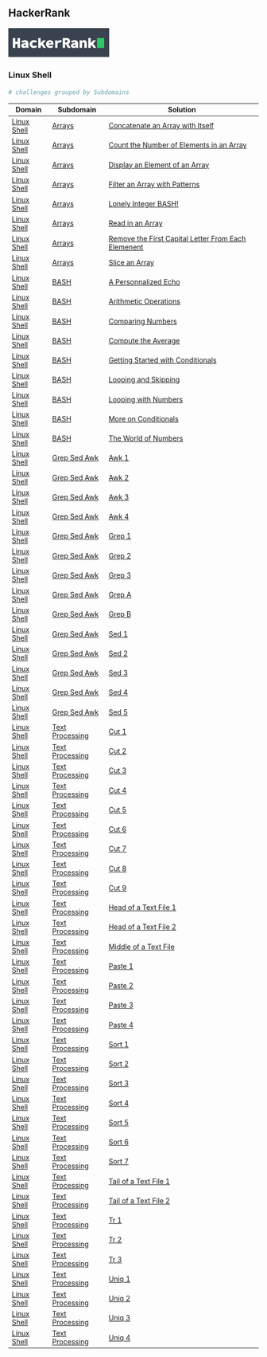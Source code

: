 ## HackerRank

![image](/hackerrank.png)

### Linux Shell

```bash
# challenges grouped by Subdomains
```

| Domain                          | Subdomain                                             | Solution                                                                                                                           |
| ------------------------------- | ----------------------------------------------------- | ---------------------------------------------------------------------------------------------------------------------------------- |
| [Linux Shell](./Linux%20Shell/) | [Arrays](./Linux%20Shell/Arrays/)                     | [Concatenate an Array with Itself](./Linux%20Shell/Arrays/concatenate-an-array-with-itself.sh)                                     |
| [Linux Shell](./Linux%20Shell/) | [Arrays](./Linux%20Shell/Arrays/)                     | [Count the Number of Elements in an Array](./Linux%20Shell/Arrays/count-the-number-of-elements-in-an-array.sh)                     |
| [Linux Shell](./Linux%20Shell/) | [Arrays](./Linux%20Shell/Arrays/)                     | [Display an Element of an Array](./Linux%20Shell/Arrays/display-an-element-of-an-array.sh)                                         |
| [Linux Shell](./Linux%20Shell/) | [Arrays](./Linux%20Shell/Arrays/)                     | [Filter an Array with Patterns](./Linux%20Shell/Arrays/filter-an-array-with-patterns.sh)                                           |
| [Linux Shell](./Linux%20Shell/) | [Arrays](./Linux%20Shell/Arrays/)                     | [Lonely Integer BASH!](./Linux%20Shell/Arrays/lonely-integer-bash.sh)                                                              |
| [Linux Shell](./Linux%20Shell/) | [Arrays](./Linux%20Shell/Arrays/)                     | [Read in an Array](./Linux%20Shell/Arrays/read-in-an-array.sh)                                                                     |
| [Linux Shell](./Linux%20Shell/) | [Arrays](./Linux%20Shell/Arrays/)                     | [Remove the First Capital Letter From Each Elemenent](./Linux%20Shell/Arrays/remove-the-first-capital-letter-from-each-element.sh) |
| [Linux Shell](./Linux%20Shell/) | [Arrays](./Linux%20Shell/Arrays/)                     | [Slice an Array](./Linux%20Shell/Arrays/slice-an-array.sh)                                                                         |
| [Linux Shell](./Linux%20Shell/) | [BASH](./Linux%20Shell/Bash)                          | [A Personnalized Echo](./Linux%20Shell/Bash/a-personalized-echo.sh)                                                                |
| [Linux Shell](./Linux%20Shell/) | [BASH](./Linux%20Shell/Bash)                          | [Arithmetic Operations](./Linux%20Shell/Bash/arithmetic-operations.sh)                                                             |
| [Linux Shell](./Linux%20Shell/) | [BASH](./Linux%20Shell/Bash)                          | [Comparing Numbers](./Linux%20Shell/Bash/comparing-numbers.sh)                                                                     |
| [Linux Shell](./Linux%20Shell/) | [BASH](./Linux%20Shell/Bash)                          | [Compute the Average](./Linux%20Shell/Bash/compute-the-average.sh)                                                                 |
| [Linux Shell](./Linux%20Shell/) | [BASH](./Linux%20Shell/Bash)                          | [Getting Started with Conditionals](./Linux%20Shell/Bash/getting-started-with-conditionals.sh)                                     |
| [Linux Shell](./Linux%20Shell/) | [BASH](./Linux%20Shell/Bash)                          | [Looping and Skipping](./Linux%20Shell/Bash/looping-and-skipping.sh)                                                               |
| [Linux Shell](./Linux%20Shell/) | [BASH](./Linux%20Shell/Bash)                          | [Looping with Numbers](./Linux%20Shell/Bash/looping-with-numbers.sh)                                                               |
| [Linux Shell](./Linux%20Shell/) | [BASH](./Linux%20Shell/Bash)                          | [More on Conditionals](./Linux%20Shell/Bash/more-on-conditionals.sh)                                                               |
| [Linux Shell](./Linux%20Shell/) | [BASH](./Linux%20Shell/Bash)                          | [The World of Numbers](./Linux%20Shell/Bash/the-world-of-numbers.sh)                                                               |
| [Linux Shell](./Linux%20Shell/) | [Grep Sed Awk](./Linux%20Shell/Grep%20Sed%20Awk/)     | [Awk 1](./Linux%20Shell/Grep%20Sed%20Awk/awk-1.sh)                                                                                 |
| [Linux Shell](./Linux%20Shell/) | [Grep Sed Awk](./Linux%20Shell/Grep%20Sed%20Awk/)     | [Awk 2](./Linux%20Shell/Grep%20Sed%20Awk/awk-2.sh)                                                                                 |
| [Linux Shell](./Linux%20Shell/) | [Grep Sed Awk](./Linux%20Shell/Grep%20Sed%20Awk/)     | [Awk 3](./Linux%20Shell/Grep%20Sed%20Awk/awk-3.sh)                                                                                 |
| [Linux Shell](./Linux%20Shell/) | [Grep Sed Awk](./Linux%20Shell/Grep%20Sed%20Awk/)     | [Awk 4](./Linux%20Shell/Grep%20Sed%20Awk/awk-4.sh)                                                                                 |
| [Linux Shell](./Linux%20Shell/) | [Grep Sed Awk](./Linux%20Shell/Grep%20Sed%20Awk/)     | [Grep 1](./Linux%20Shell/Grep%20Sed%20Awk/grep-1.sh)                                                                               |
| [Linux Shell](./Linux%20Shell/) | [Grep Sed Awk](./Linux%20Shell/Grep%20Sed%20Awk/)     | [Grep 2](./Linux%20Shell/Grep%20Sed%20Awk/grep-2.sh)                                                                               |
| [Linux Shell](./Linux%20Shell/) | [Grep Sed Awk](./Linux%20Shell/Grep%20Sed%20Awk/)     | [Grep 3](./Linux%20Shell/Grep%20Sed%20Awk/grep-3.sh)                                                                               |
| [Linux Shell](./Linux%20Shell/) | [Grep Sed Awk](./Linux%20Shell/Grep%20Sed%20Awk/)     | [Grep A](./Linux%20Shell/Grep%20Sed%20Awk/grep-a.sh)                                                                               |
| [Linux Shell](./Linux%20Shell/) | [Grep Sed Awk](./Linux%20Shell/Grep%20Sed%20Awk/)     | [Grep B](./Linux%20Shell/Grep%20Sed%20Awk/grep-b.sh)                                                                               |
| [Linux Shell](./Linux%20Shell/) | [Grep Sed Awk](./Linux%20Shell/Grep%20Sed%20Awk/)     | [Sed 1](./Linux%20Shell/Grep%20Sed%20Awk/sed-1.sh)                                                                                 |
| [Linux Shell](./Linux%20Shell/) | [Grep Sed Awk](./Linux%20Shell/Grep%20Sed%20Awk/)     | [Sed 2](./Linux%20Shell/Grep%20Sed%20Awk/sed-2.sh)                                                                                 |
| [Linux Shell](./Linux%20Shell/) | [Grep Sed Awk](./Linux%20Shell/Grep%20Sed%20Awk/)     | [Sed 3](./Linux%20Shell/Grep%20Sed%20Awk/sed-3.sh)                                                                                 |
| [Linux Shell](./Linux%20Shell/) | [Grep Sed Awk](./Linux%20Shell/Grep%20Sed%20Awk/)     | [Sed 4](./Linux%20Shell/Grep%20Sed%20Awk/sed-4.sh)                                                                                 |
| [Linux Shell](./Linux%20Shell/) | [Grep Sed Awk](./Linux%20Shell/Grep%20Sed%20Awk/)     | [Sed 5](./Linux%20Shell/Grep%20Sed%20Awk/sed-5.sh)                                                                                 |
| [Linux Shell](./Linux%20Shell/) | [Text Processing](./Linux%20Shell/Text%20Processing/) | [Cut 1](./Linux%20Shell/Text%20Processing/cut-1.sh)                                                                                |
| [Linux Shell](./Linux%20Shell/) | [Text Processing](./Linux%20Shell/Text%20Processing/) | [Cut 2](./Linux%20Shell/Text%20Processing/cut-2.sh)                                                                                |
| [Linux Shell](./Linux%20Shell/) | [Text Processing](./Linux%20Shell/Text%20Processing/) | [Cut 3](./Linux%20Shell/Text%20Processing/cut-3.sh)                                                                                |
| [Linux Shell](./Linux%20Shell/) | [Text Processing](./Linux%20Shell/Text%20Processing/) | [Cut 4](./Linux%20Shell/Text%20Processing/cut-4.sh)                                                                                |
| [Linux Shell](./Linux%20Shell/) | [Text Processing](./Linux%20Shell/Text%20Processing/) | [Cut 5](./Linux%20Shell/Text%20Processing/cut-5.sh)                                                                                |
| [Linux Shell](./Linux%20Shell/) | [Text Processing](./Linux%20Shell/Text%20Processing/) | [Cut 6](./Linux%20Shell/Text%20Processing/cut-6.sh)                                                                                |
| [Linux Shell](./Linux%20Shell/) | [Text Processing](./Linux%20Shell/Text%20Processing/) | [Cut 7](./Linux%20Shell/Text%20Processing/cut-7.sh)                                                                                |
| [Linux Shell](./Linux%20Shell/) | [Text Processing](./Linux%20Shell/Text%20Processing/) | [Cut 8](./Linux%20Shell/Text%20Processing/cut-8.sh)                                                                                |
| [Linux Shell](./Linux%20Shell/) | [Text Processing](./Linux%20Shell/Text%20Processing/) | [Cut 9](./Linux%20Shell/Text%20Processing/cut-9.sh)                                                                                |
| [Linux Shell](./Linux%20Shell/) | [Text Processing](./Linux%20Shell/Text%20Processing/) | [Head of a Text File 1](./Linux%20Shell/Text%20Processing/head-of-a-text-file-1.sh)                                                |
| [Linux Shell](./Linux%20Shell/) | [Text Processing](./Linux%20Shell/Text%20Processing/) | [Head of a Text File 2](./Linux%20Shell/Text%20Processing/head-of-a-text-file-2.sh)                                                |
| [Linux Shell](./Linux%20Shell/) | [Text Processing](./Linux%20Shell/Text%20Processing/) | [Middle of a Text File](./Linux%20Shell/Text%20Processing/middle-of-a-text-file.sh)                                                |
| [Linux Shell](./Linux%20Shell/) | [Text Processing](./Linux%20Shell/Text%20Processing/) | [Paste 1](./Linux%20Shell/Text%20Processing/paste-1.sh)                                                                            |
| [Linux Shell](./Linux%20Shell/) | [Text Processing](./Linux%20Shell/Text%20Processing/) | [Paste 2](./Linux%20Shell/Text%20Processing/paste-2.sh)                                                                            |
| [Linux Shell](./Linux%20Shell/) | [Text Processing](./Linux%20Shell/Text%20Processing/) | [Paste 3](./Linux%20Shell/Text%20Processing/paste-3.sh)                                                                            |
| [Linux Shell](./Linux%20Shell/) | [Text Processing](./Linux%20Shell/Text%20Processing/) | [Paste 4](./Linux%20Shell/Text%20Processing/paste-4.sh)                                                                            |
| [Linux Shell](./Linux%20Shell/) | [Text Processing](./Linux%20Shell/Text%20Processing/) | [Sort 1](./Linux%20Shell/Text%20Processing/sort-1.sh)                                                                              |
| [Linux Shell](./Linux%20Shell/) | [Text Processing](./Linux%20Shell/Text%20Processing/) | [Sort 2](./Linux%20Shell/Text%20Processing/sort-2.sh)                                                                              |
| [Linux Shell](./Linux%20Shell/) | [Text Processing](./Linux%20Shell/Text%20Processing/) | [Sort 3](./Linux%20Shell/Text%20Processing/sort-3.sh)                                                                              |
| [Linux Shell](./Linux%20Shell/) | [Text Processing](./Linux%20Shell/Text%20Processing/) | [Sort 4](./Linux%20Shell/Text%20Processing/sort-4.sh)                                                                              |
| [Linux Shell](./Linux%20Shell/) | [Text Processing](./Linux%20Shell/Text%20Processing/) | [Sort 5](./Linux%20Shell/Text%20Processing/sort-5.sh)                                                                              |
| [Linux Shell](./Linux%20Shell/) | [Text Processing](./Linux%20Shell/Text%20Processing/) | [Sort 6](./Linux%20Shell/Text%20Processing/sort-6.sh)                                                                              |
| [Linux Shell](./Linux%20Shell/) | [Text Processing](./Linux%20Shell/Text%20Processing/) | [Sort 7](./Linux%20Shell/Text%20Processing/sort-7.sh)                                                                              |
| [Linux Shell](./Linux%20Shell/) | [Text Processing](./Linux%20Shell/Text%20Processing/) | [Tail of a Text File 1](./Linux%20Shell/Text%20Processing/tail-of-a-text-file-1.sh)                                                |
| [Linux Shell](./Linux%20Shell/) | [Text Processing](./Linux%20Shell/Text%20Processing/) | [Tail of a Text File 2](./Linux%20Shell/Text%20Processing/tail-of-a-text-file-2.sh)                                                |
| [Linux Shell](./Linux%20Shell/) | [Text Processing](./Linux%20Shell/Text%20Processing/) | [Tr 1](./Linux%20Shell/Text%20Processing/tr-1.sh)                                                                                  |
| [Linux Shell](./Linux%20Shell/) | [Text Processing](./Linux%20Shell/Text%20Processing/) | [Tr 2](./Linux%20Shell/Text%20Processing/tr-2.sh)                                                                                  |
| [Linux Shell](./Linux%20Shell/) | [Text Processing](./Linux%20Shell/Text%20Processing/) | [Tr 3](./Linux%20Shell/Text%20Processing/tr-3.sh)                                                                                  |
| [Linux Shell](./Linux%20Shell/) | [Text Processing](./Linux%20Shell/Text%20Processing/) | [Uniq 1](./Linux%20Shell/Text%20Processing/uniq-1.sh)                                                                              |
| [Linux Shell](./Linux%20Shell/) | [Text Processing](./Linux%20Shell/Text%20Processing/) | [Uniq 2](./Linux%20Shell/Text%20Processing/uniq-2.sh)                                                                              |
| [Linux Shell](./Linux%20Shell/) | [Text Processing](./Linux%20Shell/Text%20Processing/) | [Uniq 3](./Linux%20Shell/Text%20Processing/uniq-3.sh)                                                                              |
| [Linux Shell](./Linux%20Shell/) | [Text Processing](./Linux%20Shell/Text%20Processing/) | [Uniq 4](./Linux%20Shell/Text%20Processing/uniq-4.sh)                                                                              |
